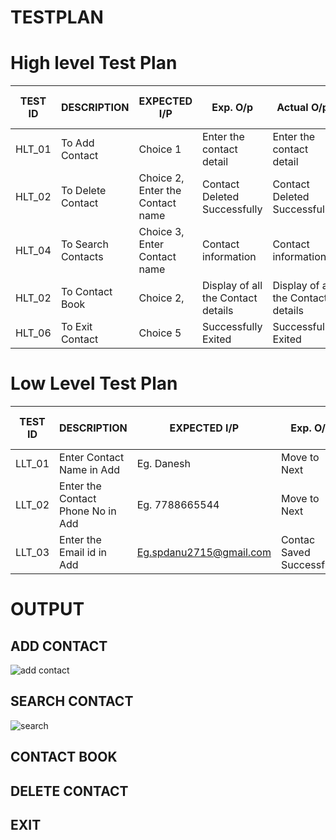 #   TESTPLAN 



# High level Test Plan

|TEST ID   |DESCRIPTION  	              |EXPECTED I/P |Exp. O/p |Actual O/p |Pass or Fail |
|---- |---- |---- |---- |---- |---- |
|HLT_01	|To Add Contact |Choice 1 |Enter the contact detail |Enter the contact detail |pass |
|HLT_02	|To Delete Contact |Choice 2, Enter the Contact name  |Contact Deleted Successfully |Contact Deleted Successfully|Pass | 
|HLT_04	 |To Search Contacts |Choice 3, Enter Contact name  |Contact information |Contact information |Pass |
|HLT_02	|To Contact Book |Choice 2, |Display of all the Contact details |Display of all the Contact details |Pass | 
|HLT_06	 |To Exit Contact |Choice 5 |Successfully Exited |Successfully Exited |Pass |










# Low Level Test Plan

|TEST ID     	|DESCRIPTION	  |EXPECTED I/P |Exp. O/p |Actual O/p |Pass or Fail |
|---- |---- |---- |---- |---- |----|
|LLT_01 |Enter Contact Name in Add |Eg. Danesh |Move to Next |Move |Pass |
|LLT_02	|Enter the Contact Phone No  in Add |Eg. 7788665544 |Move to Next  |Move  |Pass |
|LLT_03	|Enter the Email id in Add |Eg.spdanu2715@gmail.com |Contac Saved Successfully|Contact Saved Successfully|Pass |





# OUTPUT

## ADD CONTACT
![add contact](https://user-images.githubusercontent.com/98831772/155016149-fb8d315b-9574-4639-adcb-d2484592fe84.PNG)

## SEARCH CONTACT
![search](https://user-images.githubusercontent.com/98831772/155016502-857255ee-4ded-4f03-a55b-97209042e0d5.PNG)


## CONTACT BOOK


## DELETE CONTACT


## EXIT
